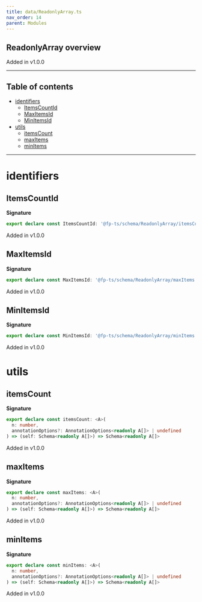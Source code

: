 ```yaml
---
title: data/ReadonlyArray.ts
nav_order: 14
parent: Modules
---
```


## ReadonlyArray overview

Added in v1.0.0

---

<h2 class="text-delta">Table of contents</h2>

- [identifiers](#identifiers)
  - [ItemsCountId](#itemscountid)
  - [MaxItemsId](#maxitemsid)
  - [MinItemsId](#minitemsid)
- [utils](#utils)
  - [itemsCount](#itemscount)
  - [maxItems](#maxitems)
  - [minItems](#minitems)

---

# identifiers

## ItemsCountId

**Signature**

```ts
export declare const ItemsCountId: '@fp-ts/schema/ReadonlyArray/itemsCount'
```

Added in v1.0.0

## MaxItemsId

**Signature**

```ts
export declare const MaxItemsId: '@fp-ts/schema/ReadonlyArray/maxItems'
```

Added in v1.0.0

## MinItemsId

**Signature**

```ts
export declare const MinItemsId: '@fp-ts/schema/ReadonlyArray/minItems'
```

Added in v1.0.0

# utils

## itemsCount

**Signature**

```ts
export declare const itemsCount: <A>(
  n: number,
  annotationOptions?: AnnotationOptions<readonly A[]> | undefined
) => (self: Schema<readonly A[]>) => Schema<readonly A[]>
```

Added in v1.0.0

## maxItems

**Signature**

```ts
export declare const maxItems: <A>(
  n: number,
  annotationOptions?: AnnotationOptions<readonly A[]> | undefined
) => (self: Schema<readonly A[]>) => Schema<readonly A[]>
```

Added in v1.0.0

## minItems

**Signature**

```ts
export declare const minItems: <A>(
  n: number,
  annotationOptions?: AnnotationOptions<readonly A[]> | undefined
) => (self: Schema<readonly A[]>) => Schema<readonly A[]>
```

Added in v1.0.0
